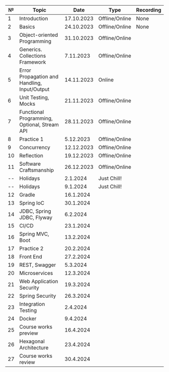 | №  | Topic                                        | Date       | Type           | Recording |
|----|----------------------------------------------|------------|----------------|-----------|
| 1  | Introduction                                 | 17.10.2023 | Offline/Online | None      |
| 2  | Basics                                       | 24.10.2023 | Offline/Online | None      |
| 3  | Object-oriented Programming                  | 31.10.2023 | Offline/Online |           |
| 4  | Generics. Collections Framework              | 7.11.2023  | Offline/Online |           |
| 5  | Error Propagation and Handling, Input/Output | 14.11.2023 | Online         |           |
| 6  | Unit Testing, Mocks                          | 21.11.2023 | Offline/Online |           |
| 7  | Functional Programming, Optional, Stream API | 28.11.2023 | Offline/Online |           |
| 8  | Practice 1                                   | 5.12.2023  | Offline/Online |           |
| 9  | Concurrency                                  | 12.12.2023 | Offline/Online |           |
| 10 | Reflection                                   | 19.12.2023 | Offline/Online |           |
| 11 | Software Craftsmanship                       | 26.12.2023 | Offline/Online |           |
| -- | Holidays                                     | 2.1.2024   | Just Chill!    |           |
| -- | Holidays                                     | 9.1.2024   | Just Chill!    |           |
| 12 | Gradle                                       | 16.1.2024  |                |           |
| 13 | Spring IoC                                   | 30.1.2024  |                |           |
| 14 | JDBC, Spring JDBC, Flyway                    | 6.2.2024   |                |           |
| 15 | CI/CD                                        | 23.1.2024  |                |           |
| 16 | Spring MVC, Boot                             | 13.2.2024  |                |           |
| 17 | Practice 2                                   | 20.2.2024  |                |           |
| 18 | Front End                                    | 27.2.2024  |                |           |
| 19 | REST, Swagger                                | 5.3.2024   |                |           |
| 20 | Microservices                                | 12.3.2024  |                |           |
| 21 | Web Application Security                     | 19.3.2024  |                |           |
| 22 | Spring Security                              | 26.3.2024  |                |           |
| 23 | Integration Testing                          | 2.4.2024   |                |           |
| 24 | Docker                                       | 9.4.2024   |                |           |
| 25 | Course works preview                         | 16.4.2024  |                |           |
| 26 | Hexagonal Architecture                       | 23.4.2024  |                |           |
| 27 | Course works review                          | 30.4.2024  |                |           |
